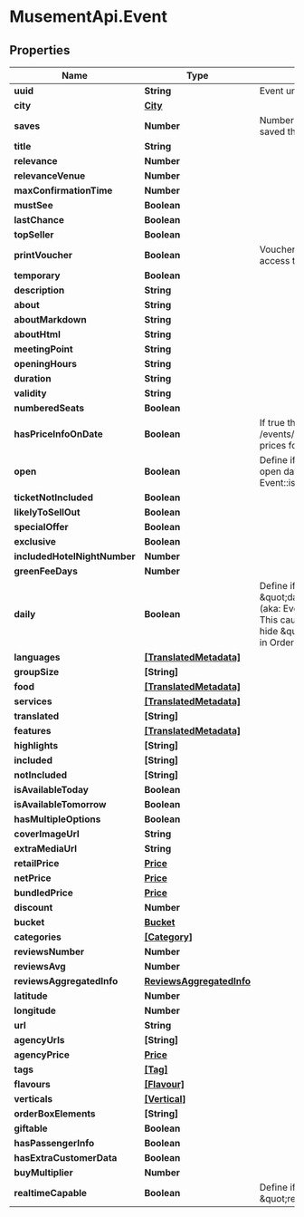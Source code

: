 # MusementApi.Event

## Properties
Name | Type | Description | Notes
------------ | ------------- | ------------- | -------------
**uuid** | **String** | Event unique identifier | [optional] 
**city** | [**City**](City.md) |  | [optional] 
**saves** | **Number** | Number of customer who saved this city as favorite | [optional] 
**title** | **String** |  | [optional] 
**relevance** | **Number** |  | [optional] 
**relevanceVenue** | **Number** |  | [optional] 
**maxConfirmationTime** | **Number** |  | [optional] 
**mustSee** | **Boolean** |  | [optional] 
**lastChance** | **Boolean** |  | [optional] 
**topSeller** | **Boolean** |  | [optional] 
**printVoucher** | **Boolean** | Voucher must be printed to access the activity | [optional] 
**temporary** | **Boolean** |  | [optional] 
**description** | **String** |  | [optional] 
**about** | **String** |  | [optional] 
**aboutMarkdown** | **String** |  | [optional] 
**aboutHtml** | **String** |  | [optional] 
**meetingPoint** | **String** |  | [optional] 
**openingHours** | **String** |  | [optional] 
**duration** | **String** |  | [optional] 
**validity** | **String** |  | [optional] 
**numberedSeats** | **Boolean** |  | [optional] 
**hasPriceInfoOnDate** | **Boolean** | If true the call GET /events/{id}/dates returns prices for each day. | [optional] 
**open** | **Boolean** | Define if the Event is with open dates entrance (aka: Event::isOpenTicket). | [optional] 
**ticketNotIncluded** | **Boolean** |  | [optional] 
**likelyToSellOut** | **Boolean** |  | [optional] 
**specialOffer** | **Boolean** |  | [optional] 
**exclusive** | **Boolean** |  | [optional] 
**includedHotelNightNumber** | **Number** |  | [optional] 
**greenFeeDays** | **Number** |  | [optional] 
**daily** | **Boolean** | Define if the Event is with \&quot;daily tickets\&quot; (aka: Event::getDailyTickets) This causes for example: to hide \&quot;time block\&quot; in Orderbox. | [optional] 
**languages** | [**[TranslatedMetadata]**](TranslatedMetadata.md) |  | [optional] 
**groupSize** | **[String]** |  | [optional] 
**food** | [**[TranslatedMetadata]**](TranslatedMetadata.md) |  | [optional] 
**services** | [**[TranslatedMetadata]**](TranslatedMetadata.md) |  | [optional] 
**translated** | **[String]** |  | [optional] 
**features** | [**[TranslatedMetadata]**](TranslatedMetadata.md) |  | [optional] 
**highlights** | **[String]** |  | [optional] 
**included** | **[String]** |  | [optional] 
**notIncluded** | **[String]** |  | [optional] 
**isAvailableToday** | **Boolean** |  | [optional] 
**isAvailableTomorrow** | **Boolean** |  | [optional] 
**hasMultipleOptions** | **Boolean** |  | [optional] 
**coverImageUrl** | **String** |  | [optional] 
**extraMediaUrl** | **String** |  | [optional] 
**retailPrice** | [**Price**](Price.md) |  | [optional] 
**netPrice** | [**Price**](Price.md) |  | [optional] 
**bundledPrice** | [**Price**](Price.md) |  | [optional] 
**discount** | **Number** |  | [optional] 
**bucket** | [**Bucket**](Bucket.md) |  | [optional] 
**categories** | [**[Category]**](Category.md) |  | [optional] 
**reviewsNumber** | **Number** |  | [optional] 
**reviewsAvg** | **Number** |  | [optional] 
**reviewsAggregatedInfo** | [**ReviewsAggregatedInfo**](ReviewsAggregatedInfo.md) |  | [optional] 
**latitude** | **Number** |  | [optional] 
**longitude** | **Number** |  | [optional] 
**url** | **String** |  | [optional] 
**agencyUrls** | **[String]** |  | [optional] 
**agencyPrice** | [**Price**](Price.md) |  | [optional] 
**tags** | [**[Tag]**](Tag.md) |  | [optional] 
**flavours** | [**[Flavour]**](Flavour.md) |  | [optional] 
**verticals** | [**[Vertical]**](Vertical.md) |  | [optional] 
**orderBoxElements** | **[String]** |  | [optional] 
**giftable** | **Boolean** |  | [optional] 
**hasPassengerInfo** | **Boolean** |  | [optional] 
**hasExtraCustomerData** | **Boolean** |  | [optional] 
**buyMultiplier** | **Number** |  | [optional] 
**realtimeCapable** | **Boolean** | Define if the Event is \&quot;realtimeCapable\&quot;. | [optional] 



